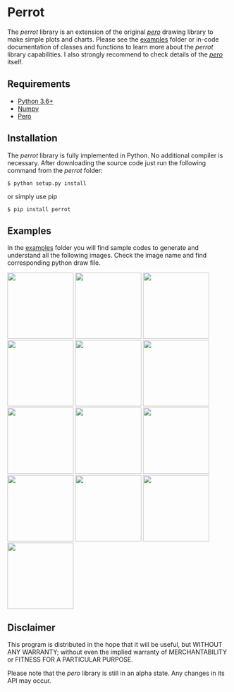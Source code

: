 # Perrot

The *perrot* library is an extension of the original [*pero*](https://github.com/xxao/pero/) drawing library
to make simple plots and charts. Please see the [examples](https://github.com/xxao/perrot/tree/master/examples) folder
or in-code documentation of classes and functions to learn more about the *perrot* library capabilities.
I also strongly recommend to check details of the [*pero*](https://github.com/xxao/pero/) itself.

## Requirements

- [Python 3.6+](https://www.python.org)
- [Numpy](https://pypi.org/project/numpy/)
- [Pero](https://github.com/xxao/pero/)


## Installation

The *perrot* library is fully implemented in Python. No additional compiler is necessary. After downloading the source
code just run the following command from the *perrot* folder:

```$ python setup.py install```

or simply use pip

```$ pip install perrot```


## Examples

In the [examples](https://github.com/xxao/perrot/tree/master/examples) folder you will find sample codes to generate and
understand all the following images. Check the image name and find corresponding python draw file.

<p>
    <img src="https://raw.githubusercontent.com/xxao/perrot/master/examples/images/annotations.png" height="150"/>
    <img src="https://raw.githubusercontent.com/xxao/perrot/master/examples/images/assembly.png" height="150"/>
    <img src="https://raw.githubusercontent.com/xxao/perrot/master/examples/images/axes.png" height="150"/>
    <img src="https://raw.githubusercontent.com/xxao/perrot/master/examples/images/band.png" height="150"/>
    <img src="https://raw.githubusercontent.com/xxao/perrot/master/examples/images/bars.png" height="150"/>
    <img src="https://raw.githubusercontent.com/xxao/perrot/master/examples/images/histogram.png" height="150"/>
    <img src="https://raw.githubusercontent.com/xxao/perrot/master/examples/images/multiplot.png" height="150"/>
    <img src="https://raw.githubusercontent.com/xxao/perrot/master/examples/images/profile.png" height="150"/>
    <img src="https://raw.githubusercontent.com/xxao/perrot/master/examples/images/scatter.png" height="150"/>
    <img src="https://raw.githubusercontent.com/xxao/perrot/master/examples/images/stacks.png" height="150"/>
    <img src="https://raw.githubusercontent.com/xxao/perrot/master/examples/images/heatmap.png" height="150"/>
    <img src="https://raw.githubusercontent.com/xxao/perrot/master/examples/images/venn.png" height="150"/>
    <img src="https://raw.githubusercontent.com/xxao/perrot/master/examples/images/piechart.png" height="150"/>
</p>


## Disclaimer

This program is distributed in the hope that it will be useful, but WITHOUT ANY WARRANTY; without even the implied
warranty of MERCHANTABILITY or FITNESS FOR A PARTICULAR PURPOSE.

Please note that the *pero* library is still in an alpha state. Any changes in its API may occur.